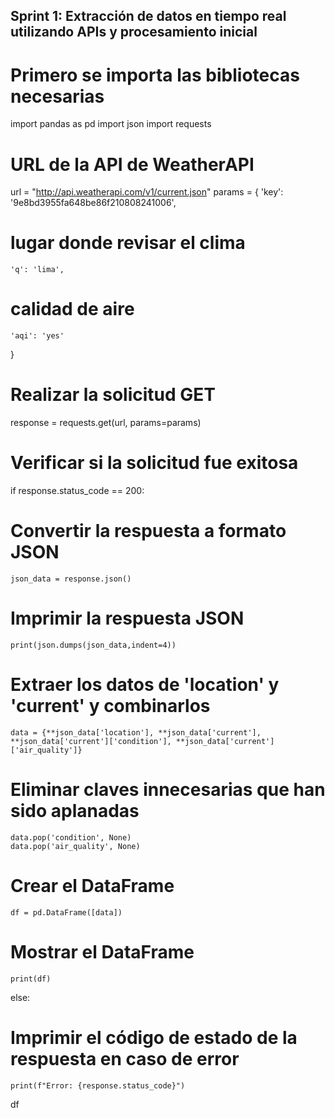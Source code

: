 ## Sprint 1: Extracción de datos en tiempo real utilizando APIs y procesamiento inicial

# Primero se importa las bibliotecas necesarias
import pandas as pd
import json
import requests

# URL de la API de WeatherAPI
url = "http://api.weatherapi.com/v1/current.json"
params = {
    'key': '9e8bd3955fa648be86f210808241006',
 # lugar donde revisar el clima
    'q': 'lima',
# calidad de aire
    'aqi': 'yes' 
}

# Realizar la solicitud GET
response = requests.get(url, params=params)

# Verificar si la solicitud fue exitosa
if response.status_code == 200:
# Convertir la respuesta a formato JSON
    json_data = response.json()
# Imprimir la respuesta JSON
    print(json.dumps(json_data,indent=4))

# Extraer los datos de 'location' y 'current' y combinarlos
    data = {**json_data['location'], **json_data['current'], **json_data['current']['condition'], **json_data['current']['air_quality']}
# Eliminar claves innecesarias que han sido aplanadas
    data.pop('condition', None)
    data.pop('air_quality', None)

# Crear el DataFrame
    df = pd.DataFrame([data])

# Mostrar el DataFrame
    print(df)

else:
# Imprimir el código de estado de la respuesta en caso de error
    print(f"Error: {response.status_code}")


df
